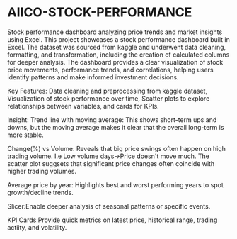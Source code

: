 
# AIICO-STOCK-PERFORMANCE
Stock performance dashboard analyzing price trends and market insights using Excel.
This project showcases a stock performance dashboard built in Excel. The dataset was sourced from kaggle and underwent data cleaning, formatting, and transformation, including the creation of calculated columns for deeper analysis.
The dashboard provides a clear visualization of stock price movements, performance trends, and correlations, helping users identify patterns and make informed investment decisions.

Key Features: Data cleaning and preprocessing from kaggle dataset, Visualization of stock performance over time, Scatter plots to explore relationships between variables, and cards for KPIs.

Insight:
Trend line with moving average: This shows short-term ups and downs, but the moving average makes it clear that the overall long-term is more stable.

Change(%) vs Volume: Reveals that big price swings often happen on high trading volume. I.e Low volume days->Price doesn't move much. The scatter plot suggsets that significant price changes often coincide with higher trading volumes.

Average price by year: Highlights best and worst performing years to spot growth/decline trends.

Slicer:Enable deeper analysis of seasonal patterns or specific events.

KPI Cards:Provide quick metrics on latest price, historical range, trading actiity, and volatility.
